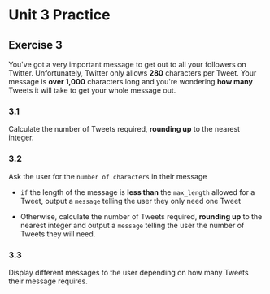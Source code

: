 # Unit 3 Practice

## **Exercise 3**

You've got a very important message to get out to all your followers on Twitter. Unfortunately, Twitter only allows **280** characters per Tweet. Your message is **over 1,000** characters long and you're wondering **how many** Tweets it will take to get your whole message out.

### **3.1**

Calculate the number of Tweets required, **rounding up** to the nearest integer.

### **3.2**

Ask the user for the `number of characters` in their message

- `if` the length of the message is **less than** the `max_length` allowed for a Tweet, output a `message` telling the user they only need one Tweet

- Otherwise, calculate the number of Tweets required, **rounding up** to the nearest integer and output a `message` telling the user the number of Tweets they will need.

### **3.3**

Display different messages to the user depending on how many Tweets their message requires.
